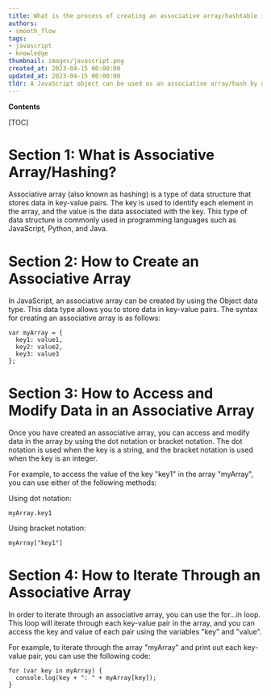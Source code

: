 ```yaml
---
title: What is the process of creating an associative array/hashtable in javascript?
authors:
- smooth_flow
tags:
- javascript
- knowledge
thumbnail: images/javascript.png
created_at: 2023-04-15 00:00:00
updated_at: 2023-04-15 00:00:00
tldr: A JavaScript object can be used as an associative array/hash by using key-value pairs.
---
```


**Contents**

[TOC]

# Section 1: What is Associative Array/Hashing?
Associative array (also known as hashing) is a type of data structure that stores data in key-value pairs. The key is used to identify each element in the array, and the value is the data associated with the key. This type of data structure is commonly used in programming languages such as JavaScript, Python, and Java.

# Section 2: How to Create an Associative Array
In JavaScript, an associative array can be created by using the Object data type. This data type allows you to store data in key-value pairs. The syntax for creating an associative array is as follows:

```
var myArray = {
  key1: value1,
  key2: value2,
  key3: value3
};
```

# Section 3: How to Access and Modify Data in an Associative Array
Once you have created an associative array, you can access and modify data in the array by using the dot notation or bracket notation. The dot notation is used when the key is a string, and the bracket notation is used when the key is an integer.

For example, to access the value of the key "key1" in the array "myArray", you can use either of the following methods:

Using dot notation:
```
myArray.key1
```

Using bracket notation:
```
myArray["key1"]
```

# Section 4: How to Iterate Through an Associative Array
In order to iterate through an associative array, you can use the for...in loop. This loop will iterate through each key-value pair in the array, and you can access the key and value of each pair using the variables "key" and "value".

For example, to iterate through the array "myArray" and print out each key-value pair, you can use the following code:

```
for (var key in myArray) {
  console.log(key + ": " + myArray[key]);
}
```
